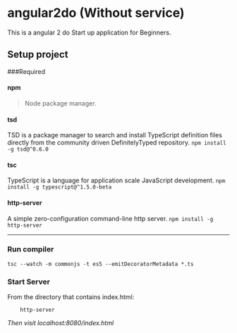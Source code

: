 # angular2do (Without service)
This is a angular 2 do Start up application for Beginners. 


## Setup project

###Required

#### npm
> Node package manager.
    
#### tsd 
TSD is a package manager to search and install TypeScript definition files directly from the community driven DefinitelyTyped repository.
`
    npm install -g tsd@^0.6.0
`

#### tsc 
TypeScript is a language for application scale JavaScript development.
`
    npm install -g typescript@^1.5.0-beta
`

#### http-server 
A simple zero-configuration command-line http server.
`
    npm install -g http-server
`

---


### Run compiler
```
tsc --watch -m commonjs -t es5 --emitDecoratorMetadata *.ts
```

### Start Server
From the directory that contains index.html:
```
    http-server
```

*Then visit localhost:8080/index.html*